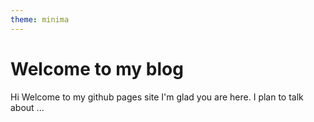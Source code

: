 ```yaml
---
theme: minima
---
```

# Welcome to my blog
Hi Welcome to my github pages site
I'm glad you are here. I plan to talk about ...
